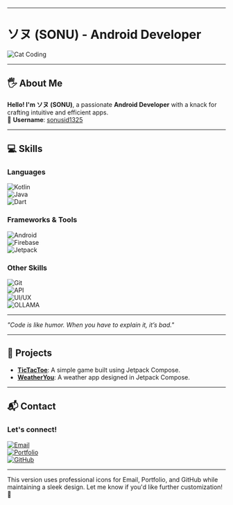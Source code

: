 
---

# ソヌ (SONU) - Android Developer  
![Cat Coding](https://media.giphy.com/media/JIX9t2j0ZTN9S/giphy.gif)  

---

## 🖐️ About Me  
**Hello! I'm ソヌ (SONU)**, a passionate **Android Developer** with a knack for crafting intuitive and efficient apps.  
🌟 **Username**: [sonusid1325](https://github.com/sonusid1325)  

---

## 💻 Skills  

### **Languages**  
![Kotlin](https://img.shields.io/badge/-Kotlin-7F52FF?style=for-the-badge&logo=kotlin&logoColor=white)  
![Java](https://img.shields.io/badge/-Java-007396?style=for-the-badge&logo=java&logoColor=white)  
![Dart](https://img.shields.io/badge/-Dart-0175C2?style=for-the-badge&logo=dart&logoColor=white)  

### **Frameworks & Tools**  
![Android](https://img.shields.io/badge/-Android-3DDC84?style=for-the-badge&logo=android&logoColor=white)  
![Firebase](https://img.shields.io/badge/-Firebase-FFCB2F?style=for-the-badge&logo=firebase&logoColor=white)  
![Jetpack](https://img.shields.io/badge/-Jetpack-000000?style=for-the-badge&logo=android&logoColor=white)  

### **Other Skills**  
![Git](https://img.shields.io/badge/-Git-F05032?style=for-the-badge&logo=git&logoColor=white)  
![API](https://img.shields.io/badge/-RESTful%20API-00D15E?style=for-the-badge&logo=swagger&logoColor=white)  
![UI/UX](https://img.shields.io/badge/-UI%2FUX%20Design-FF69B4?style=for-the-badge&logo=figma&logoColor=white)  
![OLLAMA](https://img.shields.io/badge/-OLLAMA-000000?style=for-the-badge&logo=ollama&logoColor=white)



---

*"Code is like humor. When you have to explain it, it’s bad."*  

---

## 🚀 Projects  
- **[TicTacToe](#)**: A simple game built using Jetpack Compose.  
- **[WeatherYou](#)**: A weather app designed in Jetpack Compose.  

---

## 📬 Contact  
### Let's connect!  
[![Email](https://img.shields.io/badge/Email-D14836?style=for-the-badge&logo=gmail&logoColor=white)](mailto:sonusid1325@gmail.com)  
[![Portfolio](https://img.shields.io/badge/Portfolio-000000?style=for-the-badge&logo=wordpress&logoColor=white)](https://sonusid.me)  
[![GitHub](https://img.shields.io/badge/GitHub-181717?style=for-the-badge&logo=github&logoColor=white)](https://github.com/sonusid1325)  

<!-- Uncomment to add LinkedIn -->
<!-- [![LinkedIn](https://img.shields.io/badge/LinkedIn-0077B5?style=for-the-badge&logo=linkedin&logoColor=white)](https://www.linkedin.com/in/sonu) -->  

---

This version uses professional icons for Email, Portfolio, and GitHub while maintaining a sleek design. Let me know if you'd like further customization! 🚀
